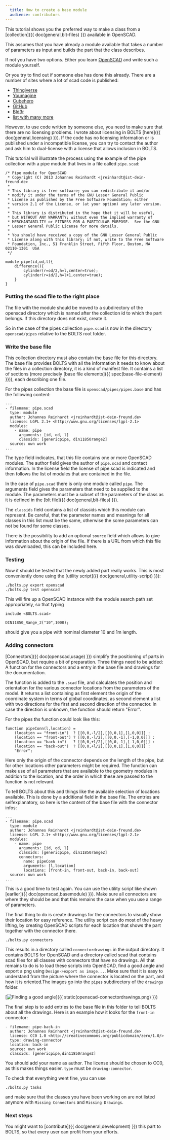 ```yaml
---
  title: How to create a base module
  audience: contributors
---
```


This tutorial shows you the preferred way to make a class from a
[collection]({{ doc(general,blt-files) }}) available in OpenSCAD.

This assumes that you have already a module available that takes a number of
parameters as input and builds the part that the class describes.

If not you have two options. Either you learn
[OpenSCAD](http://www.openscad.org/documentation.html) and write such a module
yourself.

Or you try to find out if someone else has done this already. There are a number of sites where a lot of scad code is published:

 - [Thingiverse](http://www.thingiverse.com/)
 - [Youmagine](https://www.youmagine.com/)
 - [Cubehero](https://cubehero.com/)
 - [GitHub](https://github.com/)
 - [Bld3r](http://www.bld3r.com/)
 - [list with many more](http://reprap.org/wiki/Printable_part_sources)

However, to use code written by someone else, you need to make sure that there
are no licensing problems. I wrote about licensing in BOLTS
[here]({{ doc(general,licensing) }}). If the code has no licensing
information or is published under a incompatible license, you can try to
contact the author and ask him to dual-license with a license that allows
inclusion in BOLTS.

This tutorial will illustrate the process using the example of the pipe
collection with a pipe module that lives in a file called `pipe.scad`:

    /* Pipe module for OpenSCAD
     * Copyright (C) 2013 Johannes Reinhardt <jreinhardt@ist-dein-freund.de>
     *
     * This library is free software; you can redistribute it and/or
     * modify it under the terms of the GNU Lesser General Public
     * License as published by the Free Software Foundation; either
     * version 2.1 of the License, or (at your option) any later version.
     *
     * This library is distributed in the hope that it will be useful,
     * but WITHOUT ANY WARRANTY; without even the implied warranty of
     * MERCHANTABILITY or FITNESS FOR A PARTICULAR PURPOSE.  See the GNU
     * Lesser General Public License for more details.
     *
     * You should have received a copy of the GNU Lesser General Public
     * License along with this library; if not, write to the Free Software
     * Foundation, Inc., 51 Franklin Street, Fifth Floor, Boston, MA  02110-1301  USA
     */

    module pipe(id,od,l){
        difference(){
            cylinder(r=od/2,h=l,center=true);
            cylinder(r=id/2,h=l+1,center=true);
        }
    }


### Putting the scad file to the right place

The file with the module should be moved to a subdirectory of the openscad
directory which is named after the collection id to which the part belongs. If
this directory does not exist, create it.

So in the case of the pipes collection `pipe.scad` is now in the directory
`openscad/pipes` relative to the BOLTS root folder.

### Write the base file

This collection directory must also contain the base file for this directory.
The base file provides BOLTS with all the information it needs to know about
the files in a collection directory, it is a kind of manifest file. It
contains a list of sections 
(more precisely [base file elements]({{ spec(base-file-element) }})),
each describing one file.

For the pipes collection the base file is `openscad/pipes/pipes.base` and has
the following content:

    ---
    - filename: pipe.scad
      type: module
      author: Johannes Reinhardt <jreinhardt@ist-dein-freund.de>
      license: LGPL 2.1+ <http://www.gnu.org/licenses/lgpl-2.1>
      modules:
        - name: pipe
          arguments: [id, od, l]
          classids: [genericpipe, din11850range2]
      source: own work
    ...

The type field indicates, that this file contains one or more OpenSCAD
modules. The author field gives the author of `pipe.scad` and contact
information. In the license field the license of pipe.scad is indicated and
then follows the list of modules that are contained in the file.

In the case of `pipe.scad` there is only one module called `pipe`. The
arguments field gives the parameters that need to be supplied to the module.
The parameters must be a subset of the parameters of the class as it is
defined in the [blt file]({{ doc(general,blt-files) }}).

The `classids` field contains a list of classids which this module can
represent. Be careful, that the parameter names and meanings for all classes
in this list must be the same, otherwise the some parameters can not be found
for some classes.

There is the possibility to add an optional `source` field which allows to give
information about the origin of the file. If there is a URL from which this
file was downloaded, this can be included here.

### Testing

Now it should be tested that the newly added part really works. This is most
conveniently done using the 
[utility script]({{ doc(general,utility-script) }}):

    ./bolts.py export openscad
    ./bolts.py test openscad

This will fire up a OpenSCAD instance with the module search path set
appropriately, so that typing

    include <BOLTS.scad>

    DIN11850_Range_2("10",1000);

should give you a pipe with nominal diameter 10 and 1m length.

### Adding connectors

[Connectors]({{ doc(openscad,usage) }})
simplify the positioning of parts in OpenSCAD, but require a bit of
preparation. Three things need to be added: A function for the connectors
and a entry in the base file and drawings for the documentation.

The function is added to the `.scad` file, and calculates the position and
orientation for the various connector locations from the parameters of the
model. It returns a list containing as first element the origin of the
coordinate system in terms of global coordinates, as second element a list with
two directions for the first and second direction of the connector. In case the
direction is unknown, the function should return "Error".

For the pipes ths function could look like this:

    function pipeConn(l,location) =
    	(location == "front-in")  ? [[0,0,-l/2],[[0,0,1],[1,0,0]]] :
    	(location == "front-out") ? [[0,0,-l/2],[[0,0,-1],[-1,0,0]]] :
    	(location == "back-in")   ? [[0,0,+l/2],[[0,0,-1],[-1,0,0]]] :
    	(location == "back-out")  ? [[0,0,+l/2],[[0,0,1],[1,0,0]]] :
    	"Error";

Here only the origin of the connector depends on the length of the pipe, but
for other locations other parameters might be required. The function can make
use of all parameters that are available to the geometry modules in addition to
the location, and the order in which these are passed to the function is not
relevant.

To tell BOLTS about this and things like the available selection of locations
available. This is done by a additional field in the base file. The entries are
selfexplanatory, so here is the content of the base file with the connector
infos:

    ---
    - filename: pipe.scad
      type: module
      author: Johannes Reinhardt <jreinhardt@ist-dein-freund.de>
      license: LGPL 2.1+ <http://www.gnu.org/licenses/lgpl-2.1>
      modules:
        - name: pipe
          arguments: [id, od, l]
          classids: [genericpipe, din11850range2]
          connectors:
            name: pipeConn
            arguments: [l,location]
            locations: [front-in, front-out, back-in, back-out]
      source: own work
    ...

This is a good time to test again. You can use the utility script like shown
[earlier]({{ doc(openscad,basemodule) }}). Make sure all
connectors are where they should be and that this remains the case when you use
a range of parameters.

The final thing to do is create drawings for the connectors to visually show
their location for easy reference. The utility script can do most of the heavy
lifting, by creating OpenSCAD scripts for each location that shows the part
together with the connector there. 

    ./bolts.py connectors

This results in a directory called `connectordrawings` in the output directory.
It contains BOLTS for OpenSCAD and a directory called scad that contains scad
files for all classes with connectors that have no drawings.  All that remains
to do is to load these scripts into OpenSCAD, find a good angle and export a
png using `Design->export as image...`. Make sure that it is easy to understand
from the picture where the connector is located on the part, and how it is
oriented.The images go into the `pipes` subdirectory of the `drawings` folder.

[<img alt="Finding a good angle" src="{{ static(openscad-connectordrawings.png) }}" />]({{ static(openscad-connectordrawings.png) }})

The final step is to add entries to the base file in this folder to tell BOLTS
about all the drawings. Here is an example how it looks for the `front-in`
connector:

    - filename: pipe-back-in
      author: Johannes Reinhardt <jreinhardt@ist-dein-freund.de>
      license: CC0 1.0 <http://creativecommons.org/publicdomain/zero/1.0/>
      type: drawing-connector
      location: back-in
      source: own work
      classids: [genericpipe,din11850range2]

You should add your name as author. The license should be chosen to CC0, as
this makes things easier. `type` must be `drawing-connector`.

To check that everything went fine, you can use

    ./bolts.py tasks

and make sure that the classes you have been working on are not listed anymore
with `Missing Connectors` and `Missing Drawings`.


### Next steps

You might want to [contribute]({{ doc(general,development) }}) this
part to BOLTS, so that every user can profit from your efforts.
